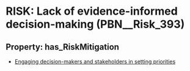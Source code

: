 # RISK: __Lack of evidence-informed decision-making__ (PBN__Risk_393)

## Property: has_RiskMitigation

* [Engaging decision-makers and stakeholders in setting priorities](PBN__RiskMitigation_550)


